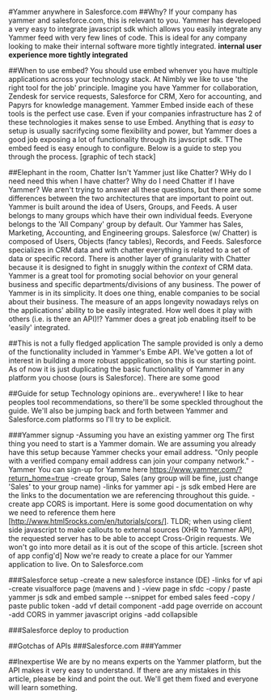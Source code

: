 #Yammer anywhere in Salesforce.com
##Why?
If your company has yammer and salesforce.com, this is relevant to you. Yammer has developed a very easy to integrate javascript sdk which allows you easily integrate any Yammer feed with very few lines of code. This is ideal for any company looking to make their internal software more tightly integrated. **internal user experience more tightly integrated**

##When to use embed?
You should use embed whenver you have multiple applications across your technology stack. At Nimbly we like to use 'the right tool for the job' principle. Imagine you have Yammer for collaboration, Zendesk for service requests, Salesforce for CRM, Xero for accounting, and Papyrs for knowledge management. Yammer Embed inside each of these tools is the perfect use case. Even if your companies infrastructure has 2 of these technologies it makes sense to use Embed.
Anything that is *easy* to setup is usually sacrifycing some flexibility and power, but Yammer does a good job exposing a lot of functionality through its javscript sdk. TThe embed feed is easy enough to configure. Below is a guide to step you through the process.
	[graphic of tech stack]

##Elephant in the room, Chatter
Isn't Yammer just like Chatter? WHy do I need need this when I have chatter? Why do I need Chatter if I have Yammer?
We aren't trying to answer all these questions, but there are some differences between the two architectures that are important to point out. 
Yammer is built around the idea of Users, Groups, and Feeds. A user belongs to many groups which have their own individual feeds. Everyone belongs to the 'All Company' group by default. Our Yammer has Sales, Marketing, Accounting, and Engineering groups.
Salesforce (w/ Chatter) is composed of Users, Objects (fancy tables), Records, and Feeds. Salesforce specializes in CRM data and with chatter everything is related to a set of data or specific record. There is another layer of granularity with Chatter because it is designed to fight in snuggly within the *context* of CRM data.
Yammer is a great tool for promoting social behovior on your general business and specific departments/divisions of any business. The power of Yammer is in its simplicity. It does one thing, enable companies to be social about their business.
The measure of an apps longevity nowadays relys on the applications' ability to be easily integrated. How well does it play with others (i.e. is there an API)!? Yammer does a great job enabling itself to be 'easily' integrated.

##This is not a fully fledged application
The sample provided is only a demo of the functionality included in Yammer's Embe API. We've gotten a lot of interest in building a more robust appplication, so this is our starting point. As of now it is just duplicating the basic functionality of Yammer in any platform you choose (ours is Salesforce). There are some good

##Guide for setup
Technology opinions are.. everywhere! I like to hear peoples tool recommendations, so there'll be some speckled throughout the guide. We'll also be jumping back and forth between Yammer and Salesforce.com platforms so I'll try to be explicit.

###Yammer signup
-Assuming you have an existing yammer org
The first thing you need to start is a Yammer domain. We are assuming you already have this setup because Yammer checks your email address. "Only people with a verified company email address can join your company network." - Yammer
You can sign-up for Yamme here https://www.yammer.com/?return_home=true
-create group, Sales (any group will be fine, just change 'Sales' to your group name)
-links for yammer api - js sdk embed
Here are the links to the documentation we are referencing throughout this guide.
-create app
CORS is important. Here is some good documentation on why we need to reference them here [http://www.html5rocks.com/en/tutorials/cors/]. TLDR; when using client side javascript to make callouts to external sources (XHR to Yammer API), the requested server has to be able to accept Cross-Origin requests. We won't go into more detail as it is out of the scope of this article.
[screen shot of app config'd]
Now we're ready to create a place for our Yammer application to live. On to Salesforce.com

###Salesforce setup
-create a new salesforce instance (DE)
-links for vf api
-create visualforce page (mavens and )
-view page in sfdc
-copy / paste yammer js sdk and embed sample
--snippet for embed sales feed
-copy / paste public token
-add vf detail component
-add page override on account
-add CORS in yammer javascript origins
-add collapsible

###Salesforce deploy to production


##Gotchas of APIs
###Salesforce.com
###Yammer

##Inexpertise
We are by no means experts on the Yammer platform, but the API makes it very easy to understand. If there are any mistakes in this article, please be kind and point the out. We'll get them fixed and everyone will learn something.